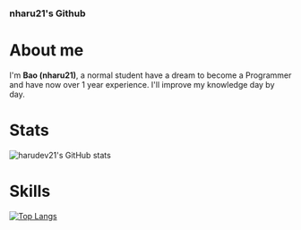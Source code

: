 ### nharu21's Github

# **About me**

I'm **Bao (nharu21)**, a normal student have a dream to become a Programmer and have now over 1 year experience.
I'll improve my knowledge day by day.

# **Stats**

![harudev21's GitHub stats](https://github-readme-stats.vercel.app/api?username=harudev21&show_icons=true&theme=dracula)

# **Skills**

[![Top Langs](https://github-readme-stats.vercel.app/api/top-langs/?username=harudev21)](https://github.com/harudev21/harudev21.github.io)
